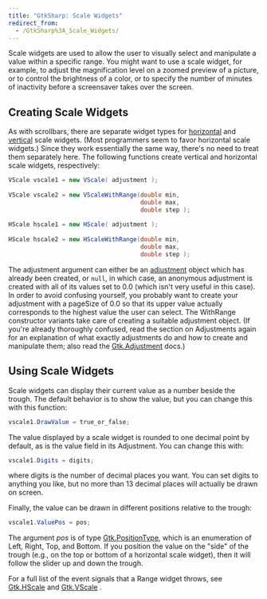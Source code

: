 ```yaml
---
title: "GtkSharp: Scale Widgets"
redirect_from:
  - /GtkSharp%3A_Scale_Widgets/
---
```


Scale widgets are used to allow the user to visually select and manipulate a value within a specific range. You might want to use a scale widget, for example, to adjust the magnification level on a zoomed preview of a picture, or to control the brightness of a color, or to specify the number of minutes of inactivity before a screensaver takes over the screen.

## Creating Scale Widgets

As with scrollbars, there are separate widget types for [horizontal](http://docs.go-mono.com/index.aspx?link=T:Gtk.HScale) and [vertical](http://docs.go-mono.com/index.aspx?link=T:Gtk.VScale) scale widgets. (Most programmers seem to favor horizontal scale widgets.) Since they work essentially the same way, there's no need to treat them separately here. The following functions create vertical and horizontal scale widgets, respectively:

``` csharp
VScale vscale1 = new VScale( adjustment );
 
VScale vscale2 = new VScaleWithRange(double min,
                                     double max,
                                     double step );
 
HScale hscale1 = new HScale( adjustment );
 
HScale hscale2 = new HScaleWithRange(double min,
                                     double max,
                                     double step );
```

The adjustment argument can either be an [adjustment](http://docs.go-mono.com/index.aspx?link=T:Gtk.Adjustment) object which has already been created, or `null`, in which case, an anonymous adjustment is created with all of its values set to 0.0 (which isn't very useful in this case). In order to avoid confusing yourself, you probably want to create your adjustment with a pageSize of 0.0 so that its upper value actually corresponds to the highest value the user can select. The WithRange constructor variants take care of creating a suitable adjustment object. (If you're already thoroughly confused, read the section on Adjustments again for an explanation of what exactly adjustments do and how to create and manipulate them; also read the [Gtk.Adjustment](http://docs.go-mono.com/index.aspx?link=T:Gtk.Adjustment) docs.)

## Using Scale Widgets

Scale widgets can display their current value as a number beside the trough. The default behavior is to show the value, but you can change this with this function:

``` csharp
vscale1.DrawValue = true_or_false;
```

The value displayed by a scale widget is rounded to one decimal point by default, as is the value field in its Adjustment. You can change this with:

``` csharp
vscale1.Digits = digits;
```

where digits is the number of decimal places you want. You can set digits to anything you like, but no more than 13 decimal places will actually be drawn on screen.

Finally, the value can be drawn in different positions relative to the trough:

``` csharp
vscale1.ValuePos = pos;
```

The argument *pos* is of type [Gtk.PositionType](http://docs.go-mono.com/index.aspx?link=T:Gtk.PositionType), which is an enumeration of Left, Right, Top, and Bottom. If you position the value on the "side" of the trough (e.g., on the top or bottom of a horizontal scale widget), then it will follow the slider up and down the trough.

For a full list of the event signals that a Range widget throws, see [Gtk.HScale](http://docs.go-mono.com/index.aspx?link=T:Gtk.HScale) and [Gtk.VScale](http://docs.go-mono.com/index.aspx?link=T:Gtk.VScale) .
